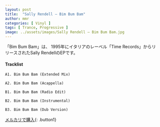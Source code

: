 ```yaml
---
layout: post
title:  "Sally Rendell – Bim Bum Bam"
author: mmr
categories: [ Vinyl ]
tags: [ Trance, Progressive ]
image: ../assets/images/Sally Rendell – Bim Bum Bam.jpg
---
```


「Bim Bum Bam」は、
1995年にイタリアのレーベル「Time Records」からリリースされたSally RendellのEPです。

#### Tracklist
```md
A1. Bim Bum Bam (Extended Mix)

A2. Bim Bum Bam (Acappella)

B1. Bim Bum Bam (Radio Edit)

B2. Bim Bum Bam (Instrumental)

B3. Bim Bum Bam (Dub Version)
```

[メルカリで購入](https://jp.mercari.com/item/m45550729356){: .button1}

